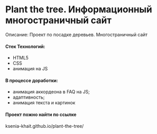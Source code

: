 # Plant the tree. Информационный многостраничный сайт

Описание: Проект по посадке деревьев. Многостраничный сайт

#### Стек Технологий: 
+ HTML5
+ CSS
+ анимация на JS

#### В процессе доработки:
 + анимация аккордеона в FAQ на JS;
 + адаптивность;
 + анимация текста и картинок

#### Проект пожно найти по ссылке

ksenia-khait.github.io/plant-the-tree/
